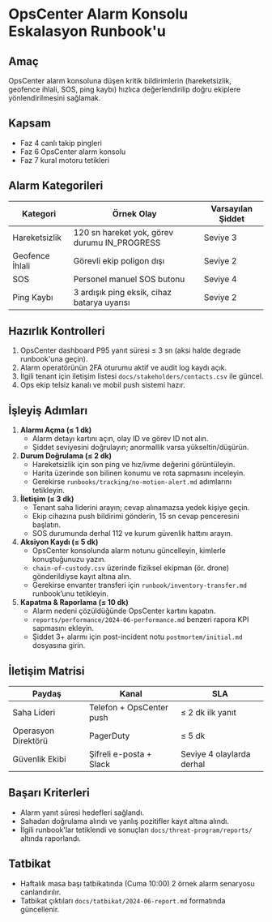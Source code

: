 # OpsCenter Alarm Konsolu Eskalasyon Runbook'u

## Amaç
OpsCenter alarm konsoluna düşen kritik bildirimlerin (hareketsizlik, geofence ihlali, SOS, ping kaybı) hızlıca değerlendirilip doğru ekiplere yönlendirilmesini sağlamak.

## Kapsam
- Faz 4 canlı takip pingleri
- Faz 6 OpsCenter alarm konsolu
- Faz 7 kural motoru tetikleri

## Alarm Kategorileri
| Kategori | Örnek Olay | Varsayılan Şiddet |
| --- | --- | --- |
| Hareketsizlik | 120 sn hareket yok, görev durumu IN_PROGRESS | Seviye 3 |
| Geofence İhlali | Görevli ekip poligon dışı | Seviye 2 |
| SOS | Personel manuel SOS butonu | Seviye 4 |
| Ping Kaybı | 3 ardışık ping eksik, cihaz batarya uyarısı | Seviye 2 |

## Hazırlık Kontrolleri
1. OpsCenter dashboard P95 yanıt süresi ≤ 3 sn (aksi halde degrade runbook'una geçin).
2. Alarm operatörünün 2FA oturumu aktif ve audit log kaydı açık.
3. İlgili tenant için iletişim listesi `docs/stakeholders/contacts.csv` ile güncel.
4. Ops ekip telsiz kanalı ve mobil push sistemi hazır.

## İşleyiş Adımları
1. **Alarmı Açma (≤ 1 dk)**
   - Alarm detayı kartını açın, olay ID ve görev ID not alın.
   - Şiddet seviyesini doğrulayın; anormallik varsa yükseltin/düşürün.
2. **Durum Doğrulama (≤ 2 dk)**
   - Hareketsizlik için son ping ve hız/ivme değerini görüntüleyin.
   - Harita üzerinde son bilinen konumu ve rota sapmasını inceleyin.
   - Gerekirse `runbooks/tracking/no-motion-alert.md` adımlarını tetikleyin.
3. **İletişim (≤ 3 dk)**
   - Tenant saha liderini arayın; cevap alınamazsa yedek kişiye geçin.
   - Ekip cihazına push bildirimi gönderin, 15 sn cevap penceresini başlatın.
   - SOS durumunda derhal 112 ve kurum güvenlik hattını arayın.
4. **Aksiyon Kaydı (≤ 5 dk)**
   - OpsCenter konsolunda alarm notunu güncelleyin, kimlerle konuştuğunuzu yazın.
   - `chain-of-custody.csv` üzerinde fiziksel ekipman (ör. drone) gönderildiyse kayıt altına alın.
   - Gerekirse envanter transferi için `runbook/inventory-transfer.md` runbook’unu tetikleyin.
5. **Kapatma & Raporlama (≤ 10 dk)**
   - Alarm nedeni çözüldüğünde OpsCenter kartını kapatın.
   - `reports/performance/2024-06-performance.md` benzeri rapora KPI sapmasını ekleyin.
   - Şiddet 3+ alarmı için post-incident notu `postmortem/initial.md` dosyasına girin.

## İletişim Matrisi
| Paydaş | Kanal | SLA |
| --- | --- | --- |
| Saha Lideri | Telefon + OpsCenter push | ≤ 2 dk ilk yanıt |
| Operasyon Direktörü | PagerDuty | ≤ 5 dk |
| Güvenlik Ekibi | Şifreli e-posta + Slack | Seviye 4 olaylarda derhal |

## Başarı Kriterleri
- Alarm yanıt süresi hedefleri sağlandı.
- Sahadan doğrulama alındı ve yanlış pozitifler kayıt altına alındı.
- İlgili runbook'lar tetiklendi ve sonuçları `docs/threat-program/reports/` altında raporlandı.

## Tatbikat
- Haftalık masa başı tatbikatında (Cuma 10:00) 2 örnek alarm senaryosu canlandırılır.
- Tatbikat çıktıları `docs/tatbikat/2024-06-report.md` formatında güncellenir.
